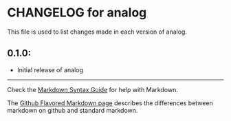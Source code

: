 # CHANGELOG for analog

This file is used to list changes made in each version of analog.

## 0.1.0:

* Initial release of analog

- - -
Check the [Markdown Syntax Guide](http://daringfireball.net/projects/markdown/syntax) for help with Markdown.

The [Github Flavored Markdown page](http://github.github.com/github-flavored-markdown/) describes the differences between markdown on github and standard markdown.

